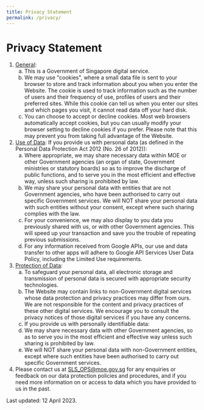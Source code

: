```yaml
---
title: Privacy Statement
permalink: /privacy/
---
```

<h1>Privacy Statement</h1>

<ol>
    <li><u>General</u>:<ol style="list-style-type: lower-alpha;">
            <li>This is a Government of Singapore digital service.</li>
            <li>We may use "cookies", where a small data file is sent to your browser to store and track information about you when you enter the Website. The cookie is used to track information such as the number of users and their frequency of use, profiles of users and their preferred sites. While this cookie can tell us when you enter our sites and which pages you visit, it cannot read data off your hard disk.</li>
            <li>You can choose to accept or decline cookies. Most web browsers automatically accept cookies, but you can usually modify your browser setting to decline cookies if you prefer. Please note that this may prevent you from taking full advantage of the Website.</li>
        </ol>
    </li>
    <li><u>Use of Data</u>: If you provide us with personal data (as defined in the Personal Data Protection Act 2012 (No. 26 of 2012)):<ol style="list-style-type: lower-alpha;">
            <li>Where appropriate, we may share necessary data within MOE or other Government agencies (an organ of state, Government ministries or statutory boards) so as to improve the discharge of public functions, and to serve you in the most efficient and effective way, unless such sharing is prohibited by law.</li>
            <li>We may share your personal data with entities that are not Government agencies, who have been authorised to carry out specific Government services. We will NOT share your personal data with such entities without your consent, except where such sharing complies with the law.</li>
            <li>For your convenience, we may also display to you data you previously shared with us, or with other Government agencies. This will speed up your transaction and save you the trouble of repeating previous submissions.</li>
            <li>For any information received from Google APIs, our use and data transfer to other apps will adhere to Google API Services User Data Policy, including the Limited Use requirements.</li>
        </ol>
    </li>
    <li><u>Protection of Data</u>:<ol style="list-style-type: lower-alpha;">
            <li>To safeguard your personal data, all electronic storage and transmission of personal data is secured with appropriate security technologies.</li>
            <li>The Website may contain links to non-Government digital services whose data protection and privacy practices may differ from ours. We are not responsible for the content and privacy practices of these other digital services. We encourage you to consult the privacy notices of those digital services if you have any concerns.</li>
            <li>If you provide us with personally identifiable data:</li>
            <li>We may share necessary data with other Government agencies, so as to serve you in the most efficient and effective way unless such sharing is prohibited by law.</li>
            <li>We will NOT share your personal data with non-Government entities, except where such entities have been authorised to carry out specific Government services.</li>
        </ol>
    </li>
    <li>Please contact us at <a href="mailto:SLS_OPS@moe.gov.sg" data-fr-linked="true">SLS_OPS@moe.gov.sg</a> for any enquiries or feedback on our data protection policies and procedures, and if you need more information on or access to data which you have provided to us in the past.</li>
</ol>
<p>Last updated: 12 April 2023.</p>